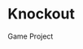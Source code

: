 # Knockout
Game Project
<img scr="https://github.com/sbazif6878/Knockout/blob/master/objectives/akuma%20wins%20screen.png">
<img scr="https://github.com/sbazif6878/Knockout/blob/master/objectives/cammy%20wins%20screen.PNG">
<img scr="https://github.com/sbazif6878/Knockout/blob/master/objectives/fight%20screen%203.PNG">

